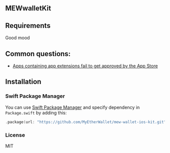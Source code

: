 ## MEWwalletKit

## Requirements
Good mood

## Common questions:

- [Apps containing app extensions fail to get approved by the App Store](https://github.com/MyEtherWallet/mew-wallet-ios-kit/issues/2)

## Installation
### Swift Package Manager

You can use [Swift Package Manager](https://swift.org/package-manager/) and specify dependency in `Package.swift` by adding this:

```swift
.package(url: "https://github.com/MyEtherWallet/mew-wallet-ios-kit.git", .upToNextMajor(from: "1.4.14"))
```

### License

MIT
